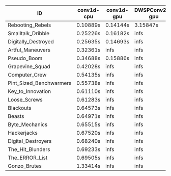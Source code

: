 |ID|conv1d-cpu|conv1d-gpu|DWSPConv2D-gpu|gemm-gpu|avg|
|-|-|-|-|-|-|
|Rebooting_Rebels|0.10889s|0.14144s|3.15847s|1.82360s|1.30810s|
|Smalltalk_Dribble|0.25226s|0.16182s|infs|1.87885s|infs|
|Digitally_Destroyed|0.25635s|0.14693s|infs|4.60623s|infs|
|Artful_Maneuvers|0.32361s|infs|infs|4.64384s|infs|
|Pseudo_Boom|0.34688s|0.15886s|infs|4.55931s|infs|
|Grapevine_Squad|0.42028s|infs|infs|4.67455s|infs|
|Computer_Crew|0.54135s|infs|infs|4.65309s|infs|
|Pint_Sized_Benchwarmers|0.55738s|infs|infs|4.65191s|infs|
|Key_to_Innovation|0.61110s|infs|infs|4.60639s|infs|
|Loose_Screws|0.61283s|infs|infs|4.69266s|infs|
|Blackouts|0.64573s|infs|infs|4.42555s|infs|
|Beasts|0.64971s|infs|infs|4.67786s|infs|
|Byte_Mechanics|0.65515s|infs|infs|4.63293s|infs|
|Hackerjacks|0.67520s|infs|infs|4.66403s|infs|
|Digital_Destroyers|0.68240s|infs|infs|4.67225s|infs|
|The_Hit_Blunders|0.69233s|infs|infs|4.67804s|infs|
|The_ERROR_List|0.69505s|infs|infs|4.68498s|infs|
|Gonzo_Brutes|1.33414s|infs|infs|4.67305s|infs|
